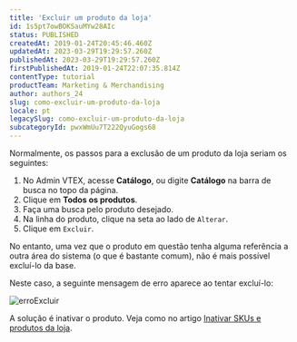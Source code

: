 ```yaml
---
title: 'Excluir um produto da loja'
id: 1s5pt7owBOKSauMYw28AIc
status: PUBLISHED
createdAt: 2019-01-24T20:45:46.460Z
updatedAt: 2023-03-29T19:29:57.260Z
publishedAt: 2023-03-29T19:29:57.260Z
firstPublishedAt: 2019-01-24T22:07:35.814Z
contentType: tutorial
productTeam: Marketing & Merchandising
author: authors_24
slug: como-excluir-um-produto-da-loja
locale: pt
legacySlug: como-excluir-um-produto-da-loja
subcategoryId: pwxWmUu7T222QyuGogs68
---
```


Normalmente, os passos para a exclusão de um produto da loja seriam os seguintes:

1. No Admin VTEX, acesse __Catálogo__, ou digite __Catálogo__ na barra de busca no topo da página.
2. Clique em  __Todos os produtos__.
3. Faça uma busca pelo produto desejado.
4. Na linha do produto, clique na seta ao lado de `Alterar`.
5. Clique em `Excluir`.

No entanto, uma vez que o produto em questão tenha alguma referência a outra área do sistema (o que é bastante comum), não é mais possível excluí-lo da base.

Neste caso, a seguinte mensagem de erro aparece ao tentar excluí-lo:

![erroExcluir](//images.contentful.com/alneenqid6w5/19vbt8GlfOK0IMEMEo86Gu/75d44c69a5d553d485daa668d1ab19bc/erroExcluir.png)

A solução é inativar o produto. Veja como no artigo [Inativar SKUs e produtos da loja](/pt/tutorial/inativar-skus-e-produtos-da-loja).
